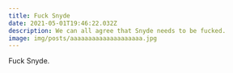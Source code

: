 ```yaml
---
title: Fuck Snyde
date: 2021-05-01T19:46:22.032Z
description: We can all agree that Snyde needs to be fucked.
image: img/posts/aaaaaaaaaaaaaaaaaaaa.jpg
---
```

Fuck Snyde.